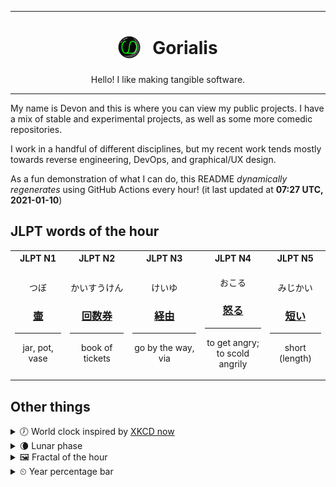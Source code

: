 ***

<h1 align="center">
<sub>
    <img src="readme/resources/avatar.png" height="36">
</sub>
&nbsp;
Gorialis
</h1>
<p align="center">
Hello! I like making tangible software.
</p>

***

My name is Devon and this is where you can view my public projects. I have a mix of stable and experimental projects, as well as some more comedic repositories.

I work in a handful of different disciplines, but my recent work tends mostly towards reverse engineering, DevOps, and graphical/UX design.

As a fun demonstration of what I can do, this README *dynamically regenerates* using GitHub Actions every hour! (it last updated at **07:27 UTC, 2021-01-10**)

<h2>JLPT words of the hour</h2>
<table>
    <tr>
        <th>JLPT N1</th>
        <th>JLPT N2</th>
        <th>JLPT N3</th>
        <th>JLPT N4</th>
        <th>JLPT N5</th>
    </tr>
    <tr>
        <td>
            <p align="center">つぼ</p>
            <h3 align="center"><b><a href="https://jisho.org/search/%E5%A3%B7">壷</a></b></h3>
            <hr>
            <p align="center">jar,<wbr> pot,<wbr> vase</p>
        </td>
        <td>
            <p align="center">かいすうけん</p>
            <h3 align="center"><b><a href="https://jisho.org/search/%E5%9B%9E%E6%95%B0%E5%88%B8">回数券</a></b></h3>
            <hr>
            <p align="center">book of tickets</p>
        </td>
        <td>
            <p align="center">けいゆ</p>
            <h3 align="center"><b><a href="https://jisho.org/search/%E7%B5%8C%E7%94%B1">経由</a></b></h3>
            <hr>
            <p align="center">go by the way,<wbr> via</p>
        </td>
        <td>
            <p align="center">おこる</p>
            <h3 align="center"><b><a href="https://jisho.org/search/%E6%80%92%E3%82%8B">怒る</a></b></h3>
            <hr>
            <p align="center">to get angry;<br> to scold angrily</p>
        </td>
        <td>
            <p align="center">みじかい</p>
            <h3 align="center"><b><a href="https://jisho.org/search/%E7%9F%AD%E3%81%84">短い</a></b></h3>
            <hr>
            <p align="center">short (length)</p>
        </td>
    </tr>
</table>

<h2>Other things</h2>
<details>
<summary>🕖  World clock inspired by <a href="https://xkcd.com/now">XKCD now</a></summary>

> <img src="generated/now.png" width="512">

</details>
<details>
<summary>🌘 Lunar phase</summary>

The moon is approximately 92.23% through its phase (Waning Crescent).

</details>
<details>
<summary>&#x1f5bc; Fractal of the hour</summary>

> <img src="generated/fractal.png" width="512">

</details>
<details>
<summary>&#x23f2; Year percentage bar</summary>
<pre><code>2021 [▁▁▁▁▁▁▁▁▁▁▁▁▁▁▁▁▁▁▁▁] 2.55%</code></pre>
</details>
